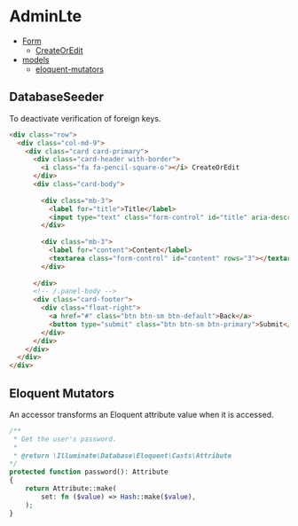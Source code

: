 # AdminLte

- [Form](#form)
  - [CreateOrEdit](#createoredit)
- [models](#models)
  - [eloquent-mutators](#eloquent-mutators)

<a name="form"></a>
<a name="createoredit"></a>
## DatabaseSeeder

To deactivate verification of foreign keys.

```html
<div class="row">
  <div class="col-md-9">
    <div class="card card-primary">
      <div class="card-header with-border">
        <i class="fa fa-pencil-square-o"></i> CreateOrEdit
      </div>
      <div class="card-body">
        
        <div class="mb-3">
          <label for="title">Title</label>
          <input type="text" class="form-control" id="title" aria-describedby="title" placeholder="Title">
        </div>
        
        <div class="mb-3">
          <label for="content">Content</label>
          <textarea class="form-control" id="content" rows="3"></textarea>
        </div>
        
      </div>
      <!-- /.panel-body -->
      <div class="card-footer">
        <div class="float-right">
          <a href="#" class="btn btn-sm btn-default">Back</a>
          <button type="submit" class="btn btn-sm btn-primary">Submit</button>
        </div>
      </div>
    </div>
  </div>
</div>
```

<a name="models"></a>
<a name="eloquent-mutators"></a>
## Eloquent Mutators

An accessor transforms an Eloquent attribute value when it is accessed.

```php
/**
 * Get the user's password.
 *
 * @return \Illuminate\Database\Eloquent\Casts\Attribute
*/
protected function password(): Attribute
{
    return Attribute::make(
        set: fn ($value) => Hash::make($value),
    );
}
```


